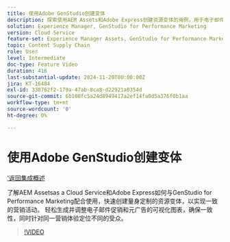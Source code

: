 ```yaml
---
title: 使用Adobe GenStudio创建变体
description: 探索使用AEM Assets和Adobe Express创建资源变体的用例，用于电子邮件和元广告中，以推广相同的营销体验。
solution: Experience Manager, GenStudio for Performance Marketing
version: Cloud Service
feature-set: Experience Manager Assets, GenStudio for Performance Marketing
topic: Content Supply Chain
role: User
level: Intermediate
doc-type: Feature Video
duration: 416
last-substantial-update: 2024-11-20T00:00:00Z
jira: KT-16484
exl-id: 338762f2-179a-47ab-8ca8-d22921a0354d
source-git-commit: 6b108fc5a24d8949417a2ef14fa0d5a376f0b1aa
workflow-type: tm+mt
source-wordcount: '0'
ht-degree: 0%

---
```


# 使用Adobe GenStudio创建变体

[&#39;返回集成概述](./overview.md)

了解AEM Assetsas a Cloud Service和Adobe Express如何与GenStudio for Performance Marketing配合使用，快速创建量身定制的资源变体，以实现一致的营销活动。 轻松生成并调整电子邮件促销和元广告的可视化图表，确保一致性，同时针对同一营销体验定位不同的受众。

>[!VIDEO](https://video.tv.adobe.com/v/3439266/?learn=on)
